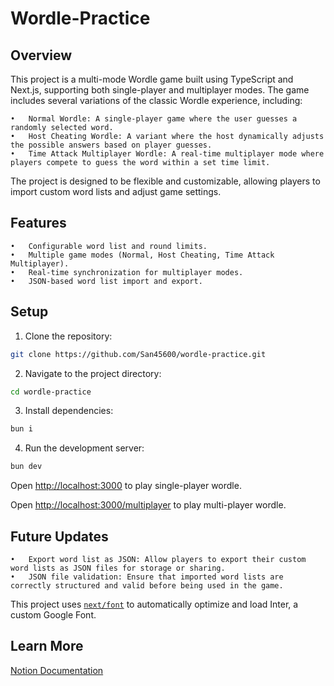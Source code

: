 # Wordle-Practice

## Overview

This project is a multi-mode Wordle game built using TypeScript and Next.js, supporting both single-player and multiplayer modes. The game includes several variations of the classic Wordle experience, including:

	•	Normal Wordle: A single-player game where the user guesses a randomly selected word.
	•	Host Cheating Wordle: A variant where the host dynamically adjusts the possible answers based on player guesses.
	•	Time Attack Multiplayer Wordle: A real-time multiplayer mode where players compete to guess the word within a set time limit.

The project is designed to be flexible and customizable, allowing players to import custom word lists and adjust game settings.

## Features

	•	Configurable word list and round limits.
	•	Multiple game modes (Normal, Host Cheating, Time Attack Multiplayer).
	•	Real-time synchronization for multiplayer modes.
	•	JSON-based word list import and export.

## Setup

1.	Clone the repository:

```bash
git clone https://github.com/San45600/wordle-practice.git
```

2.	Navigate to the project directory:

```bash
cd wordle-practice
```

3.	Install dependencies:

 ```bash
bun i
```

4.	Run the development server:

 ```bash
bun dev
```
 
Open [http://localhost:3000](http://localhost:3000) to play single-player wordle.

Open [http://localhost:3000/multiplayer](http://localhost:3000/multiplayer) to play multi-player wordle.

## Future Updates

	•	Export word list as JSON: Allow players to export their custom word lists as JSON files for storage or sharing.
	•	JSON file validation: Ensure that imported word lists are correctly structured and valid before being used in the game.

This project uses [`next/font`](https://nextjs.org/docs/basic-features/font-optimization) to automatically optimize and load Inter, a custom Google Font.

## Learn More

[Notion Documentation](https://www.notion.so/Programming-assignment-Wordle-10e9c822b8678044a8fafb2ceaf5cea2?showMoveTo=true&saveParent=true)
